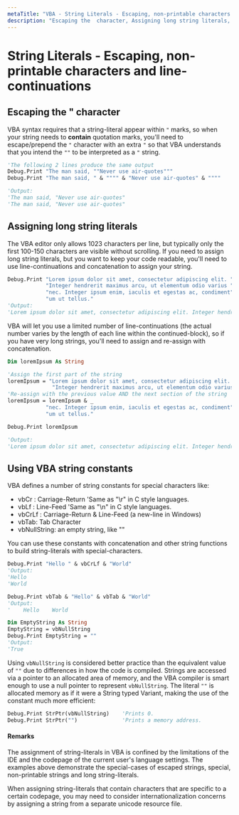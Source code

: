 ```yaml
---
metaTitle: "VBA - String Literals - Escaping, non-printable characters and line-continuations"
description: "Escaping the  character, Assigning long string literals, Using VBA string constants"
---
```


# String Literals - Escaping, non-printable characters and line-continuations



## Escaping the " character


VBA syntax requires that a string-literal appear within `"` marks, so when your string needs to **contain** quotation marks, you'll need to escape/prepend the `"` character with an extra `"` so that VBA understands that you intend the `""` to be interpreted as a `"` string.

```vb
'The following 2 lines produce the same output
Debug.Print "The man said, ""Never use air-quotes"""
Debug.Print "The man said, " & """" & "Never use air-quotes" & """"

'Output:
'The man said, "Never use air-quotes"
'The man said, "Never use air-quotes"

```



## Assigning long string literals


The VBA editor only allows 1023 characters per line, but typically only the first 100-150 characters are visible without scrolling. If you need to assign long string literals, but you want to keep your code readable, you'll need to use line-continuations and concatenation to assign your string.

```vb
Debug.Print "Lorem ipsum dolor sit amet, consectetur adipiscing elit. " & _
            "Integer hendrerit maximus arcu, ut elementum odio varius " & _
            "nec. Integer ipsum enim, iaculis et egestas ac, condiment" & _
            "um ut tellus."
'Output:
'Lorem ipsum dolor sit amet, consectetur adipiscing elit. Integer hendrerit maximus arcu, ut elementum odio varius nec. Integer ipsum enim, iaculis et egestas ac, condimentum ut tellus.

```

VBA will let you use a limited number of line-continuations (the actual number varies by the length of each line within the continued-block), so if you have very long strings, you'll need to assign and re-assign with concatenation.

```vb
Dim loremIpsum As String

'Assign the first part of the string
loremIpsum = "Lorem ipsum dolor sit amet, consectetur adipiscing elit. " & _
              "Integer hendrerit maximus arcu, ut elementum odio varius "
'Re-assign with the previous value AND the next section of the string
loremIpsum = loremIpsum & _
            "nec. Integer ipsum enim, iaculis et egestas ac, condiment" & _
            "um ut tellus."

Debug.Print loremIpsum

'Output:
'Lorem ipsum dolor sit amet, consectetur adipiscing elit. Integer hendrerit maximus arcu, ut elementum odio varius nec. Integer ipsum enim, iaculis et egestas ac, condimentum ut tellus.

```



## Using VBA string constants


VBA defines a number of string constants for special characters like:

- vbCr : Carriage-Return 'Same as "\r" in C style languages.
- vbLf : Line-Feed 'Same as "\n" in C style languages.
- vbCrLf : Carriage-Return & Line-Feed (a new-line in Windows)
- vbTab: Tab Character
- vbNullString: an empty string, like ""

You can use these constants with concatenation and other string functions to build string-literals with special-characters.

```vb
Debug.Print "Hello " & vbCrLf & "World"
'Output:
'Hello
'World

Debug.Print vbTab & "Hello" & vbTab & "World"
'Output:
'    Hello    World

Dim EmptyString As String
EmptyString = vbNullString
Debug.Print EmptyString = ""
'Output:
'True

```

Using `vbNullString` is considered better practice than the equivalent value of `""` due to differences in how the code is compiled. Strings are accessed via a pointer to an allocated area of memory, and the VBA compiler is smart enough to use a null pointer to represent `vbNullString`. The literal `""` is allocated memory as if it were a String typed Variant, making the use of the constant much more efficient:

```vb
Debug.Print StrPtr(vbNullString)    'Prints 0.
Debug.Print StrPtr("")              'Prints a memory address.

```



#### Remarks


The assignment of string-literals in VBA is confined by the limitations of the IDE and the codepage of the current user's language settings. The examples above demonstrate the special-cases of escaped strings, special, non-printable strings and long string-literals.

When assigning string-literals that contain characters that are specific to a certain codepage, you may need to consider internationalization concerns by assigning a string from a separate unicode resource file.

